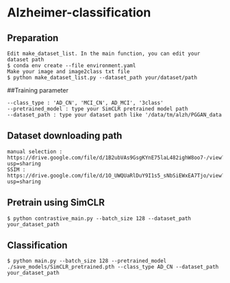 # Alzheimer-classification


## Preparation
```
Edit make_dataset_list. In the main function, you can edit your dataset path
$ conda env create --file environment.yaml
Make your image and image2class txt file
$ python make_dataset_list.py --dataset_path your/dataset/path
```
##Training parameter
```
--class_type : 'AD_CN', 'MCI_CN', AD_MCI', '3class'
--pretrained_model : type your SimCLR pretrained model path
--dataset_path : type your dataset path like '/data/tm/alzh/PGGAN_data
```
## Dataset downloading path
```
manual selection : https://drive.google.com/file/d/1B2ubVAs9GsgKYnE75laL482ighW8oo7-/view?usp=sharing
SSIM : https://drive.google.com/file/d/1O_UWQUaRlDuY9I1s5_sNbSiEWxEA7Tjo/view?usp=sharing
```

## Pretrain using SimCLR
```
$ python contrastive_main.py --batch_size 128 --dataset_path your_dataset_path
```

## Classification
```
$ python main.py --batch_size 128 --pretrained_model ./save_models/SimCLR_pretrained.pth --class_type AD_CN --dataset_path your_dataset_path
```
